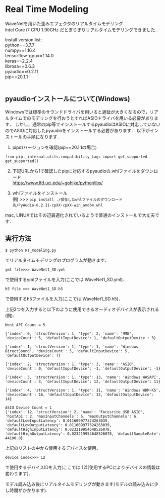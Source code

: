 # Real Time Modeling
WaveNetを用いた歪みエフェクタのリアルタイムモデリング <br>
Intel Core i7 CPU 1.90GHz だとぎりぎりリアルタイムモデリングできました． <br>

Install version list: <br>
python==3.7.7 <br>
numpy==1.16.4 <br>
tensorflow-gpu==1.14.0 <br>
keras==2.2.4 <br>
librosa==0.6.3 <br>
pyaudio==0.2.11 <br>
pip==20.1.1 <br><br>

## pyaudioインストールについて(Windows)<br>
Windowsでは標準のサウンドドライバを用いると遅延が大きくなるので，リアルタイムでのモデリングを行おうとすればASIOドライバを用いる必要があります．
しかし，通常のpip等でインストールするpyaudioはASIOに対応していないのでASIOに対応したpyaudioをインストールする必要があります．
以下がインストールの手順になります．<br>
1. pipのバージョンを確認(pip==20.1.1の場合)<br>
```
from pip._internal.utils.compatibility_tags import get_supported
get_supported()
```

2. 下記URLから1で確認したpipに対応するpyaudioの.whlファイルをダウンロード <br>
https://www.lfd.uci.edu/~gohlke/pythonlibs/ <br>

3. whlファイルをインストール <br>
例) >>> ```pip install ./保存したwhlファイルのダウンロード先/PyAudio‑0.2.11‑cpXX‑cpXX‑win_amd64.whl``` <br>

mac, LINUXではその辺最適化されているようで普通のインストールで大丈夫です．


## 実行方法
```
$ python RT_modeling.py
```
でリアルタイムモデリングのプログラムが動きます．
```
yml file>>> WaveNet1_SD.yml
```
で使用するymlファイルを入力(ここでは WaveNet1_SD.yml)．
```
h5 file >>> WaveNet1_SD.h5
```
で使用するh5ファイルを入力(ここでは WaveNet1_SD.h5)．

上記2つを入力すると以下のように使用できるオーディオデバイスが表示される(例)．
```
Host API Count = 5

{'index': 0, 'structVersion': 1, 'type': 2, 'name': 'MME', 'deviceCount': 5, 'defaultInputDevice': 1, 'defaultOutputDevice': 3}

{'index': 1, 'structVersion': 1, 'type': 1, 'name': 'Windows DirectSound', 'deviceCount': 5, 'defaultInputDevice': 5, 'defaultOutputDevice': 7}

{'index': 2, 'structVersion': 1, 'type': 3, 'name': 'ASIO', 'deviceCount': 0, 'defaultInputDevice': -1, 'defaultOutputDevice': -1}

{'index': 3, 'structVersion': 1, 'type': 13, 'name': 'Windows WASAPI', 'deviceCount': 3, 'defaultInputDevice': 12, 'defaultOutputDevice': 11}

{'index': 4, 'structVersion': 1, 'type': 11, 'name': 'Windows WDM-KS', 'deviceCount': 16, 'defaultInputDevice': 13, 'defaultOutputDevice': 14}

ASIO Device Count = 1
{'index': 12, 'structVersion': 2, 'name': 'Focusrite USB ASIO', 'hostApi': 2, 'maxInputChannels': 6, 'maxOutputChannels': 6, 'defaultLowInputLatency': 0.011609977324263039, 'defaultLowOutputLatency': 0.011609977324263039, 'defaultHighInputLatency': 0.023219954648526078, 'defaultHighOutputLatency': 0.023219954648526078, 'defaultSampleRate': 44100.0}
```

上記のリストの中から使用するデバイスを使用．
```
device index>>> 12
```
で使用するデバイスIDを入力(ここでは 12)[使用するPCによりデバイスの情報は変わります]．

モデル読み込み後にリアルタイムモデリングが動きます(モデルの読み込みに少し時間がかかります)．
